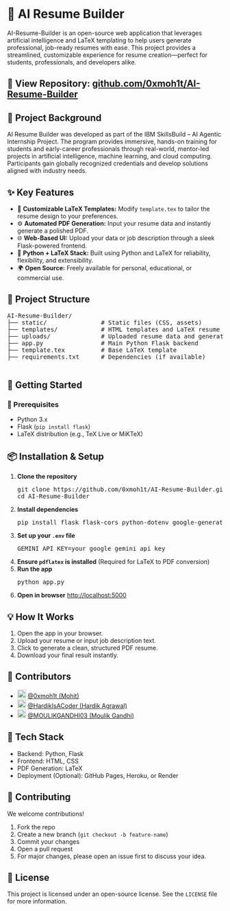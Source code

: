 <!DOCTYPE html>
<html lang="en">
<head>
  <meta charset="UTF-8">
</head>
<body>
  <h1>🧠 AI Resume Builder</h1>
  <p>
    AI-Resume-Builder is an open-source web application that leverages artificial intelligence and LaTeX templating to help users generate professional, job-ready resumes with ease. This project provides a streamlined, customizable experience for resume creation—perfect for students, professionals, and developers alike.
  </p>

  <div class="section">
    <h2>📁 <span class="repo-link">View Repository:</span> <a href="https://github.com/0xmoh1t/AI-Resume-Builder" target="_blank">github.com/0xmoh1t/AI-Resume-Builder</a></h2>
  </div>

  <div class="section">
    <h2>🏁 Project Background</h2>
    <p>
      AI Resume Builder was developed as part of the IBM SkillsBuild – AI Agentic Internship Project. The program provides immersive, hands-on training for students and early-career professionals through real-world, mentor-led projects in artificial intelligence, machine learning, and cloud computing. Participants gain globally recognized credentials and develop solutions aligned with industry needs.
    </p>
  </div>

  <div class="section">
    <h2>✨ Key Features</h2>
    <ul>
      <li>🧾 <b>Customizable LaTeX Templates:</b> Modify <code>template.tex</code> to tailor the resume design to your preferences.</li>
      <li>⚙️ <b>Automated PDF Generation:</b> Input your resume data and instantly generate a polished PDF.</li>
      <li>🌐 <b>Web-Based UI:</b> Upload your data or job description through a sleek Flask-powered frontend.</li>
      <li>🐍 <b>Python + LaTeX Stack:</b> Built using Python and LaTeX for reliability, flexibility, and extensibility.</li>
      <li>🌍 <b>Open Source:</b> Freely available for personal, educational, or commercial use.</li>
    </ul>
  </div>

  <div class="section">
    <h2>📁 Project Structure</h2>
    <pre>
AI-Resume-Builder/
├── static/               # Static files (CSS, assets)
├── templates/            # HTML templates and LaTeX resume template
├── uploads/              # Uploaded resume data and generated PDFs
├── app.py                # Main Python Flask backend
├── template.tex          # Base LaTeX template
├── requirements.txt      # Dependencies (if available)
    </pre>
  </div>

  <div class="section">
    <h2>🚀 Getting Started</h2>
    <h3>🔧 Prerequisites</h3>
    <ul>
      <li>Python 3.x</li>
      <li>Flask (<code>pip install flask</code>)</li>
      <li>LaTeX distribution (e.g., TeX Live or MiKTeX)</li>
    </ul>
  </div>

  <div class="section">
    <h2>📦 Installation & Setup</h2>
    <ol>
      <li><b>Clone the repository</b>
        <pre>git clone https://github.com/0xmoh1t/AI-Resume-Builder.git
cd AI-Resume-Builder</pre>
      </li>
      <li><b>Install dependencies</b>
        <pre>pip install flask flask-cors python-dotenv google-generativeai docx2txt pymupdf</pre>
      </li>
      <li><b>Set up your <code>.env</code> file</b>
        <pre>GEMINI_API_KEY=your_google_gemini_api_key</pre>
      </li>
      <li><b>Ensure <code>pdflatex</code> is installed</b> (Required for LaTeX to PDF conversion)</li>
      <li><b>Run the app</b>
        <pre>python app.py</pre>
      </li>
      <li><b>Open in browser</b>
        <a href="http://localhost:5000" target="_blank">http://localhost:5000</a>
      </li>
    </ol>
  </div>

  <div class="section">
    <h2>💡 How It Works</h2>
    <ol>
      <li>Open the app in your browser.</li>
      <li>Upload your resume or input job description text.</li>
      <li>Click to generate a clean, structured PDF resume.</li>
      <li>Download your final result instantly.</li>
    </ol>
  </div>

  <div class="section contributors">
    <h2>👥 Contributors</h2>
    <ul>
      <li>
        <img src="https://avatars.githubusercontent.com/u/104442179?v=4" alt="Mohit" height="20" width="20">
        <a href="https://github.com/0xmoh1t" target="_blank">@0xmoh1t (Mohit)</a>
      </li>
      <li>
        <img src="https://avatars.githubusercontent.com/u/105893013?v=4" alt="Hardik" height="20" width="20">
        <a href="https://github.com/HardikIsACoder" target="_blank">@HardikIsACoder (Hardik Agrawal)</a>
      </li>
      <li>
        <img src="https://avatars.githubusercontent.com/u/116234377?v=4" alt="Moulik" height="20" width="20">
        <a href="https://github.com/MOULIKGANDHI03" target="_blank">@MOULIKGANDHI03 (Moulik Gandhi)</a>
      </li>
    </ul>
  </div>

  <div class="section">
    <h2>🧪 Tech Stack</h2>
    <ul>
      <li>Backend: Python, Flask</li>
      <li>Frontend: HTML, CSS</li>
      <li>PDF Generation: LaTeX</li>
      <li>Deployment (Optional): GitHub Pages, Heroku, or Render</li>
    </ul>
  </div>

  <div class="section">
    <h2>🤝 Contributing</h2>
    <p>We welcome contributions!</p>
    <ol>
      <li>Fork the repo</li>
      <li>Create a new branch (<code>git checkout -b feature-name</code>)</li>
      <li>Commit your changes</li>
      <li>Open a pull request</li>
      <li>For major changes, please open an issue first to discuss your idea.</li>
    </ol>
  </div>

  <div class="section">
    <h2>📜 License</h2>
    <p>This project is licensed under an open-source license. See the <code>LICENSE</code> file for more information.</p>
  </div>
</body>
</html>
